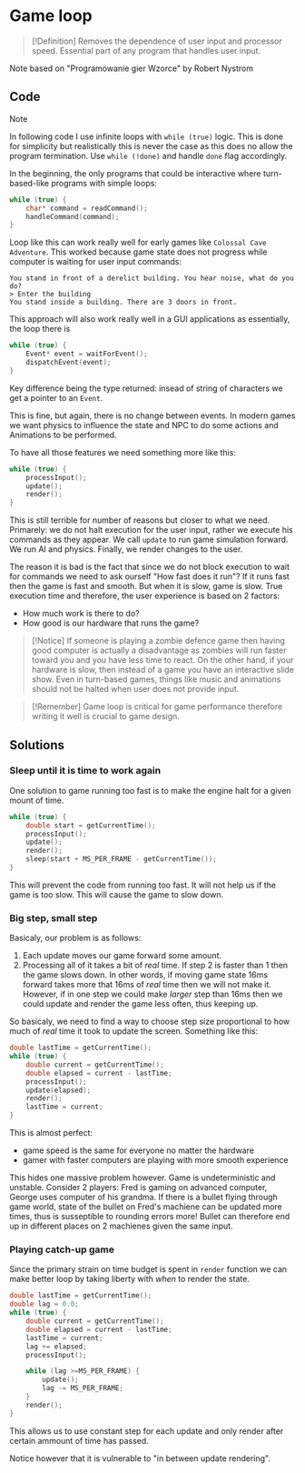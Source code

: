 # Game loop
> [!Definition]
> Removes the dependence of user input and processor speed. Essential part of any program that handles user input.

Note based on "Programowanie gier Wzorce" by Robert Nystrom

## Code
> [!Note]
> In following code I use infinite loops with `while (true)` logic. This is done for simplicity but realistically this is never the case as this does no allow the program termination. Use `while (!done)` and handle `done` flag accordingly.

In the beginning, the only programs that could be interactive where turn-based-like programs with simple loops:
```c++
while (true) {
	char* command = readCommand();
	handleCommand(command);
}
```

Loop like this can work really well for early games like `Colossal Cave Adventure`. This worked because game state does not progress while computer is waiting for user input commands:
```
You stand in front of a derelict building. You hear noise, what do you do?
> Enter the building
You stand inside a building. There are 3 doors in front.
```

This approach will also work really well in a GUI applications as essentially, the loop there is 
```c++
while (true) {
    Event* event = waitForEvent();
    dispatchEvent(event);
}
```

Key difference being the type returned: insead of string of characters we get a pointer to an `Event`.

This is fine, but again, there is no change between events. In modern games we want physics to influence the state and NPC to do some actions and Animations to be performed.

To have all those features we need something more like this:
```c++
while (true) {
    processInput();
    update();
    render();
}
```

This is still terrible for number of reasons but closer to what we need.
Primarely: we do not halt execution for the user input, rather we execute his commands as they appear.
We call `update` to run game simulation forward. We run AI and physics.
Finally, we render changes to the user.

The reason it is bad is the fact that since we do not block execution to wait for commands we need to ask ourself "How fast does it run"?
If it runs fast then the game is fast and smooth. But when it is slow, game is slow.
True execution time and therefore, the user experience is based on 2 factors:
- How much work is there to do?
- How good is our hardware that runs the game?

> [!Notice]
> If someone is playing a zombie defence game then having good computer is
> actually a disadvantage as zombies will run faster toward you and you have
> less time to react. On the other hand, if your hardware is slow, then instead
> of a game you have an interactive slide show.
> Even in turn-based games, things like music and animations should not be halted when user does not provide input.

> [!Remember]
> Game loop is critical for game performance therefore writing it well is crucial to game design.

## Solutions
### Sleep until it is time to work again
One solution to game running too fast is to make the engine halt for a given mount of time.
```c++
while (true) {
    double start = getCurrentTime();
    processInput();
    update();
    render();
    sleep(start + MS_PER_FRAME - getCurrentTime());
}
```

This will prevent the code from running too fast. It will not help us if the game is too slow.
This will cause the game to slow down. 

### Big step, small step
Basicaly, our problem is as follows:
1. Each update moves our game forward some amount.
2. Processing all of it takes a bit of *real* time.
If step 2 is faster than 1 then the game slows down. In other words, if moving game state 16ms forward takes more that 16ms of *real* time then we will not make it.
However, if in one step we could make *larger* step than 16ms then we could update and render the game less often, thus keeping up.

So basicaly, we need to find a way to choose step size proportional to how much of *real* time it took to update the screen.
Something like this:
```c++
double lastTime = getCurrentTime();
while (true) {
    double current = getCurrentTime();
    double elapsed = current - lastTime;
    processInput();
    update(elapsed);
    render();
    lastTime = current;
}
```

This is almost perfect:
- game speed is the same for everyone no matter the hardware
- gamer with faster computers are playing with more smooth experience

This hides one massive problem however. Game is undeterministic and unstable. 
Consider 2 players: Fred is gaming on advanced computer, George uses computer of his grandma.
If there is a bullet flying through game world, state of the bullet on Fred's machiene can be updated more times, thus is susseptible to rounding errors more!
Bullet can therefore end up in different places on 2 machienes given the same input.

### Playing catch-up game
Since the primary strain on time budget is spent in `render` function we can make better loop by taking liberty with *when* to render the state.
```c++
double lastTime = getCurrentTime();
double lag = 0.0;
while (true) {
    double current = getCurrentTime();
    double elapsed = current - lastTime;
    lastTime = current;
    lag += elapsed;
    processInput();

    while (lag >=MS_PER_FRAME) {
        update();
        lag -= MS_PER_FRAME;
    }
    render();
}
```
This allows us to use constant step for each update and only render after certain ammount of time has passed.

Notice however that it is vulnerable to "in between update rendering". 
